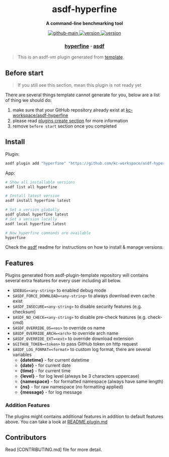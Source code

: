 <h1 align="center">
  asdf-hyperfine
</h1>

<!-- Description section -->
<p align="center">
  <strong>A command-line benchmarking tool</strong>
</p>

<!-- Badges section -->
<p align="center">
  <a href="https://github.com/kc-workspace/asdf-hyperfine/actions/workflows/main.yml">
    <img
      alt="github-main"
      src="https://img.shields.io/github/actions/workflow/status/kc-workspace/asdf-hyperfine/main.yml?style=flat-square&logo=github">
  </a>
  <a href="https://github.com/kc-workspace/asdf-hyperfine/releases">
    <img
      alt="version"
      src="https://img.shields.io/github/v/release/kc-workspace/asdf-hyperfine?style=flat-square&logo=github">
  </a>
  <a href="https://github.com/kc-workspace/asdf-hyperfine/commits/main">
    <img
      alt="version"
      src="https://img.shields.io/github/last-commit/kc-workspace/asdf-hyperfine/main?style=flat-square&logo=github">
  </a>
</p>

<!-- Links section -->
<h3 align="center">
  <a href="https://github.com/sharkdp/hyperfine">hyperfine</a>
  <span> · </span>
  <a href="https://asdf-vm.com">asdf</a>
</h3>

> This is an asdf-vm plugin generated from [template][template-gh].

## Before start

> If you still see this section, mean this plugin is not ready yet

There are several things template cannot generate for you,
below are a list of thing we should do:

1. make sure that your GitHub repository already exist at [kc-workspace/asdf-hyperfine][plugin-gh]
2. please read [plugins create section][asdf-create-plugin] for more information
3. remove `before start` section once you completed

## Install

Plugin:

```sh
asdf plugin add "hyperfine" "https://github.com/kc-workspace/asdf-hyperfine.git"
```

App:

```sh
# Show all installable versions
asdf list all hyperfine

# Install latest version
asdf install hyperfine latest

# Set a version globally
asdf global hyperfine latest
# Set a version locally
asdf local hyperfine latest

# Now hyperfine commands are available
hyperfine
```

Check the [asdf][asdf-link] readme for instructions on
how to install & manage versions.

## Features

Plugins generated from asdf-plugin-template repository will
contains several extra features for every user including all below.

- `$DEBUG=<any-string>` to enabled debug mode
- `$ASDF_FORCE_DOWNLOAD=<any-string>` to always download even cache exist
- `$ASDF_INSECURE=<any-string>` to disable security features (e.g. checksum)
- `$ASDF_NO_CHECK=<any-string>` to disable pre-check features (e.g. check-cmd)
- `$ASDF_OVERRIDE_OS=<os>` to override os name
- `$ASDF_OVERRIDE_ARCH=<arch>` to override arch name
- `$ASDF_OVERRIDE_EXT=<ext>` to override download extension
- `$GITHUB_TOKEN=<token>` to pass GitHub token on http request
- `$ASDF_LOG_FORMAT=<format>` to custom log format, there are several variables
  - **{datetime}** - for current datetime
  - **{date}** - for current date
  - **{time}** - for current time
  - **{level}** - for log level (always be 3 characters uppercase)
  - **{namespace}** - for formatted namespace (always have same length)
  - **{ns}** - for raw namespace (no formatting applied)
  - **{message}** - for log message

### Addition Features

The plugins might contains additional features
in addition to default features above.
You can take a look at [README.plugin.md][app-readme]

## Contributors

Read [CONTRIBUTING.md] file for more detail.

<!-- LINKS SECTION -->

[app-readme]: ./README.plugin.md
[plugin-gh]: https://github.com/kc-workspace/asdf-hyperfine
[template-gh]: https://github.com/kc-workspace/asdf-plugin-template
[asdf-link]: https://github.com/asdf-vm/asdf
[asdf-create-plugin]: https://asdf-vm.com/plugins/create.html
